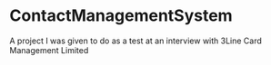# ContactManagementSystem
A project I was given to do as a test at an interview with 3Line Card Management Limited
